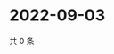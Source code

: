 # 2022-09-03

共 0 条

<!-- BEGIN WEIBO -->
<!-- 最后更新时间 Sat Sep 03 2022 16:19:46 GMT+0800 (China Standard Time) -->

<!-- END WEIBO -->
